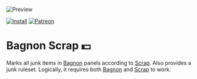 ![Preview](http://jaliborc.com/images/addons/large/bagnon/scrap.jpg)

[![Install](http://jaliborc.com/images/external/twitch_client.png)](https://www.curseforge.com/wow/addons/bagnon-scrap/download?client=y)
[![Patreon](http://jaliborc.com/images/external/patreon.png#1)](https://www.patreon.com/jaliborc)


# Bagnon Scrap :dollar:
Marks all junk items in [Bagnon](https://github.com/tullamods/Bagnon) panels according to [Scrap](https://github.com/Jaliborc/Scrap). Also provides a junk ruleset.
Logically, it requires both [Bagnon](https://github.com/tullamods/Bagnon) and [Scrap](https://github.com/Jaliborc/Scrap) to work.
